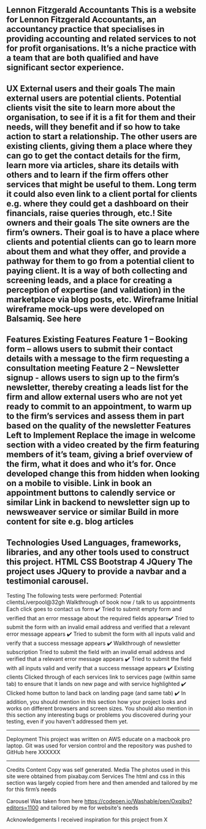 Lennon Fitzgerald Accountants
This is a website for Lennon Fitzgerald Accountants, an accountancy practice that specialises in providing accounting and related services to not for profit organisations. It’s a niche practice with a team that are both qualified and have significant sector experience.
---
UX
External users and their goals
The main external users are potential clients. Potential clients visit the site to learn more about the organisation, to see if it is a fit for them and their needs, will they benefit and if so how to take action to start a relationship.
The other users are existing clients, giving them a place where they can go to get the contact details for the firm, learn more via articles, share its details with others and to learn if the firm offers other services that might be useful to them. Long term it could also even link to a client portal for clients e.g. where they could get a dashboard on their financials, raise queries through, etc.!
Site owners and their goals
The site owners are the firm’s owners. Their goal is to have a place where clients and potential clients can go to learn more about them and what they offer, and provide a pathway for them to go from a potential client to paying client. It is a way of both collecting and screening leads, and a place for creating a perception of expertise (and validation) in the marketplace via blog posts, etc.
Wireframe
Initial wireframe mock-ups were developed on Balsamiq. See here
---
Features
Existing Features
Feature 1 – Booking form – allows users to submit their contact details with a message to the firm requesting a consultation meeting
Feature 2 – Newsletter signup - allows users to sign up to the firm’s newsletter, thereby creating a leads list for the firm and allow external users who are not yet ready to commit to an appointment, to warm up to the firm’s services and assess them in part based on the quality of the newsletter
Features Left to Implement
Replace the image in welcome section with a video created by the firm featuring members of it’s team, giving a brief overview of the firm, what it does and who it’s for. Once developed change this from hidden when looking on a mobile to visible.
Link in book an appointment buttons to calendly service or similar
Link in backend to newsletter sign up to newsweaver service or similar
Build in more content for site e.g. blog articles
---
Technologies Used
Languages, frameworks, libraries, and any other tools  used to construct this project. 
HTML
CSS
Bootstrap 4
JQuery
The project uses JQuery to provide a navbar and a testimonial carousel.
---
Testing
The following tests were performed:
Potential clientsLiverpool@32gh
Walkthrough of book now / talk to us appointments
Each click goes to contact us form ✔️
Tried to submit empty form and verified that an error message about the required fields appears✔️
Tried to submit the form with an invalid email address and verified that a relevant error message appears ✔️
Tried to submit the form with all inputs valid and verify that a success message appears ✔️
Walkthrough of newsletter subscription 
Tried to submit the field with an invalid email address and verified that a relevant error message appears ✔️
Tried to submit the field with all inputs valid and verify that a success message appears ✔️
Existing clients
Clicked through of each services link to services page (within same tab) to ensure that it lands on new page and with service highlighted ✔️
Clicked home button to land back on landing page (and same tab)  ✔️
In addition, you should mention in this section how your project looks and works on different browsers and screen sizes.
You should also mention in this section any interesting bugs or problems you discovered during your testing, even if you haven't addressed them yet.
 
---
Deployment
This project was written on AWS educate on a macbook pro laptop. Git was used for version control and the repository was pushed to GitHub here XXXXXX

---
Credits
Content
Copy was self generated.
Media
The photos used in this site were obtained from pixabay.com
Services
The html and css in this section was largely copied from here and then amended and tailored by me for this firm’s needs

Carousel
Was taken from here https://codepen.io/Washable/pen/Oxqjbq?editors=1100 and tailored by me for website's needs


Acknowledgements
I received inspiration for this project from X
 

